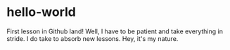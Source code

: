 # hello-world
First lesson in Github land!
Well, I have to be patient and take everything in stride. I do take to absorb new lessons. Hey, it's my nature. 
